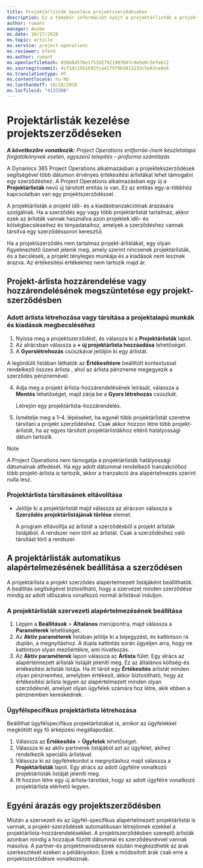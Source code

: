 ```yaml
---
title: Projektárlisták kezelése projektszerződéseken
description: Ez a témakör információt nyújt a projektárlisták a projektszerződéseken való kezeléséről.
author: rumant
manager: Annbe
ms.date: 10/27/2020
ms.topic: article
ms.service: project-operations
ms.reviewer: kfend
ms.author: rumant
ms.openlocfilehash: 030684576e1f53d27921907b07c9e5e0c5efe612
ms.sourcegitcommit: 4cf1dc1561b92fca4175f0b3813133c5e63ce8e6
ms.translationtype: HT
ms.contentlocale: hu-HU
ms.lasthandoff: 10/28/2020
ms.locfileid: "4133360"
---
```

# <a name="manage-project-price-lists-on-project-contracts"></a>Projektárlisták kezelése projektszerződéseken

_**A következőre vonatkozik:** Project Operations erőforrás-/nem készletalapú forgatókönyvek esetén, egyszerű telepítés – proforma számlázás_

A Dynamics 365 Project Operations alkalmazásban a projektekszerződések segítségével több dátumon érvényes értékesítési árlistákat lehet támogatni egy szerződéshez. A Project Operations alkalmazásban egy új a **Projektárlisták** nevű új társított entitás is van. Ez az entitás egy-a-többhöz kapcsolatban van egy projektszerződéssel.

A projektárlisták a projekt idő- és a kiadástranzakcióinak árazására szolgálnak. Ha a szerződés egy vagy több projektárlistát tartalmaz, akkor ezek az árlisták vannak használva azon projektek idő- és kölségbecsléseihez és tényadataihoz, amelyek a szerződéshez vannak társítva egy szerződéssoron keresztül.

Ha a projektszerződés nem tartalmaz projekt-árlistákat, egy olyan figyelmeztető üzenet jelenik meg, amely szerint nincsenek projektárlisták, és a becslések, a projekt tényleges munkája és a kiadások nem lesznek árazva. Az értékesítési értékekhez nem tartozik majd ár.

## <a name="associate-or-unassociate-a-project-price-list-on-a-project-contract"></a>Projekt-árlista hozzárendelése vagy hozzárendelésének megszüntetése egy projekt-szerződésben

### <a name="create-or-associate-a-specific-price-list-for-estimating-project-based-work-and-expenses"></a>Adott árlista létrehozása vagy társítása a projektalapú munkák és kiadások megbecsléséhez

1. Nyissa meg a projektszerződést, és válassza ki a **Projektárlisták** lapot.
2. Az alrácsban válassza a **+ új projektárlista hozzáadása** lehetőséget.
3. A **Gyorslétrehozás** csúszkával jelöljön ki egy árlistát. 

  A legördülő listában láthatók az **Értékesítésre** beállított kontextussal rendelkező összes árlista , ahol az árlista pénzneme megegyezik a szerződés pénznemével.
  
4. Adja meg a projekt árlista-hozzárendelésének leírását, válassza a **Mentés** lehetőséget, majd zárja be a **Gyors létrehozás** csúszkát.

   Létrejön egy projektárlista-hozzárendelés.
   
5. Ismételje meg a 1–4. lépéseket, ha egynél több projektárlistát szeretne társítani a projekt szerződéshez. Csak akkor hozzon létre több projekt-árlistát, ha az egyes társított projektárlistákhoz eltérő hatályossági dátum tartozik.

> [!NOTE]
> A Project Operations nem támogatja a projektárlisták hatályossági dátumainak átfedését. Ha egy adott dátummal rendelkező tranzakcióhoz több projekt-árlista is tartozik, akkor a tranzakció ára alapértelmezés szerint nulla lesz.

### <a name="remove-a-project-price-list-association"></a>Projektárlista társításánek eltávolítása

- Jelölje ki a projektárlistát majd válassza az alrácson válassza a **Szerződés projektárlistájának törlése** elemet. 

  A program eltávolítja az árlistát a szerződésből a projekt árlisták listájából. A rendszer nem törli az árlistát. Csak a szerződéshez való társítást törli a rendszer.

## <a name="set-up-automatic-defaulting-of-project-price-lists-on-a-contract"></a>A projektárlisták automatikus alapértelmezésének beállítása a szerződésen

A projektárlista a projekt szerződés alapértelmezett listájáként beállíthatók. A beállítás segítségével biztosítható, hogy a szervezet minden szerződése mindig az adott időszakra vonatkozó normál árlistával induljon.

### <a name="set-up-the-organizational-default-for-project-price-lists"></a>A projektárlisták szervezeti alapértelmezésének beállítása

1. Lépjen a **Beállítások** > **Általános** menüpontra, majd válassza a **Paraméterek** lehetőséget.
2. Az **Aktív paraméterek** listában jelölje ki a bejegyzést, és kattintson rá duplán, a megnyitáshoz. A dupla kattintás során ügyeljen arra, hogy ne kattintson olyan mezőértékre, ami hivatkozás. 
3. Az **Aktív paraméterek** lapon válassza az **Árlista** fület. Egy alrács az alapértelmezett árlisták listáját jeleníti meg. Ez az általános költség-és értékesítési árlisták listája. Ha itt társít egy **Értékesítés** árlistát minden olyan pénznemhez, amelyben értékesít, akkor biztosítható, hogy az értékesítési árlista legyen az alapértelmezett minden olyan szerződésnél, amelyet olyan ügyfelek számára hoz létre, akik ebben a pénznemben kereskednek.

### <a name="set-up-a-customer-specific-project-price-list"></a>Ügyfélspecifikus projektárlista létrehozása

Beállíthat ügyfélspecifikus projektárlistákat is, amikor az ügyfelekkel megkötött egy fő árképzési megállapodást.

1. Válassza az **Értékesítés** > **Ügyfelek** lehetőséget.
2. Válassza ki az aktív partnerek listájából azt az ügyfelet, akihez rendelkezik speciális árlistával.
3. Válassza ki az ügyfélrekordot a megnyitáshoz majd válassza a **Projektárlisták** lapot. Egy alrács az adott ügyfélre vonatkozó projektárlisták listáját jeleníti meg. 
4. Itt hozzon létre egy új árlista-társítást, hogy az adott ügyfélre vonatkozó projektárlista elérhető legyen.

## <a name="custom-pricing-on-a-project-contract"></a>Egyéni árazás egy projektszerződésben

Miután a szervezeti és az ügyfél-specifikus alapértelmezett projektárlistái is vannak, a projekt-szerződések automatikusan létrejönnek ezekkel a projektárlista-hozzárendelésekkel. A projektszerződésben szereplő árlisták azonban mindig a hozzájuk fűzött dátummal és szerződésnévvel vannak másolva. A partner-és projektmenedzserek ezután megkezdhetik az árak szerkesztését ezeken a példányokon. Ezek a módosított árak csak erre a projektszerződésre vonatkoznak.
